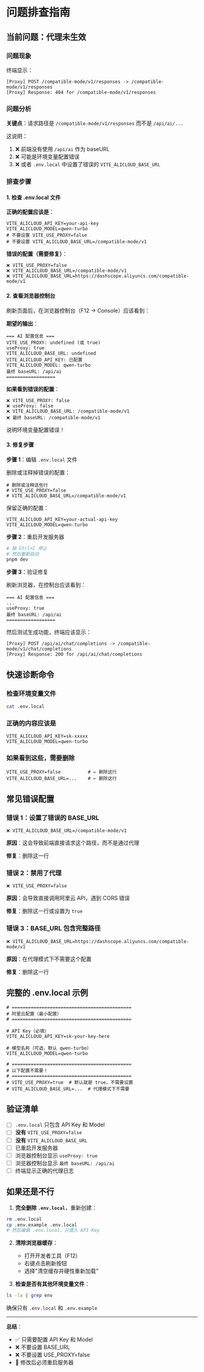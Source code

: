 # 问题排查指南

## 当前问题：代理未生效

### 问题现象

终端显示：
```
[Proxy] POST /compatible-mode/v1/responses -> /compatible-mode/v1/responses
[Proxy] Response: 404 for /compatible-mode/v1/responses
```

### 问题分析

**关键点**：请求路径是 `/compatible-mode/v1/responses` 而不是 `/api/ai/...`

这说明：
1. ❌ 前端没有使用 `/api/ai` 作为 baseURL
2. ❌ 可能是环境变量配置错误
3. ❌ 或者 `.env.local` 中设置了错误的 `VITE_ALICLOUD_BASE_URL`

### 排查步骤

#### 1. 检查 .env.local 文件

**正确的配置应该是**：
```env
VITE_ALICLOUD_API_KEY=your-api-key
VITE_ALICLOUD_MODEL=qwen-turbo
# 不要设置 VITE_USE_PROXY=false
# 不要设置 VITE_ALICLOUD_BASE_URL=/compatible-mode/v1
```

**错误的配置（需要修复）**：
```env
❌ VITE_USE_PROXY=false
❌ VITE_ALICLOUD_BASE_URL=/compatible-mode/v1
❌ VITE_ALICLOUD_BASE_URL=https://dashscope.aliyuncs.com/compatible-mode/v1
```

#### 2. 查看浏览器控制台

刷新页面后，在浏览器控制台（F12 → Console）应该看到：

**期望的输出**：
```
=== AI 配置信息 ===
VITE_USE_PROXY: undefined (或 true)
useProxy: true
VITE_ALICLOUD_BASE_URL: undefined
VITE_ALICLOUD_API_KEY: 已配置
VITE_ALICLOUD_MODEL: qwen-turbo
最终 baseURL: /api/ai
==================
```

**如果看到错误的配置**：
```
❌ VITE_USE_PROXY: false
❌ useProxy: false
❌ VITE_ALICLOUD_BASE_URL: /compatible-mode/v1
❌ 最终 baseURL: /compatible-mode/v1
```

说明环境变量配置错误！

#### 3. 修复步骤

**步骤 1**：编辑 `.env.local` 文件

删除或注释掉错误的配置：
```env
# 删除或注释这些行
# VITE_USE_PROXY=false
# VITE_ALICLOUD_BASE_URL=/compatible-mode/v1
```

保留正确的配置：
```env
VITE_ALICLOUD_API_KEY=your-actual-api-key
VITE_ALICLOUD_MODEL=qwen-turbo
```

**步骤 2**：重启开发服务器

```bash
# 按 Ctrl+C 停止
# 然后重新启动
pnpm dev
```

**步骤 3**：验证修复

刷新浏览器，在控制台应该看到：
```
=== AI 配置信息 ===
...
useProxy: true
最终 baseURL: /api/ai
==================
```

然后测试生成功能，终端应该显示：
```
[Proxy] POST /api/ai/chat/completions -> /compatible-mode/v1/chat/completions
[Proxy] Response: 200 for /api/ai/chat/completions
```

## 快速诊断命令

### 检查环境变量文件

```bash
cat .env.local
```

### 正确的内容应该是

```env
VITE_ALICLOUD_API_KEY=sk-xxxxx
VITE_ALICLOUD_MODEL=qwen-turbo
```

### 如果看到这些，需要删除

```env
VITE_USE_PROXY=false          # ← 删除这行
VITE_ALICLOUD_BASE_URL=...    # ← 删除这行
```

## 常见错误配置

### 错误 1：设置了错误的 BASE_URL

```env
❌ VITE_ALICLOUD_BASE_URL=/compatible-mode/v1
```

**原因**：这会导致前端直接请求这个路径，而不是通过代理

**修复**：删除这一行

### 错误 2：禁用了代理

```env
❌ VITE_USE_PROXY=false
```

**原因**：会导致直接调用阿里云 API，遇到 CORS 错误

**修复**：删除这一行或设置为 `true`

### 错误 3：BASE_URL 包含完整路径

```env
❌ VITE_ALICLOUD_BASE_URL=https://dashscope.aliyuncs.com/compatible-mode/v1
```

**原因**：在代理模式下不需要这个配置

**修复**：删除这一行

## 完整的 .env.local 示例

```env
# ============================================
# 阿里云配置（最小配置）
# ============================================

# API Key（必填）
VITE_ALICLOUD_API_KEY=sk-your-key-here

# 模型名称（可选，默认 qwen-turbo）
VITE_ALICLOUD_MODEL=qwen-turbo

# ============================================
# 以下配置不需要！
# ============================================
# VITE_USE_PROXY=true  # 默认就是 true，不需要设置
# VITE_ALICLOUD_BASE_URL=...  # 代理模式下不需要
```

## 验证清单

- [ ] `.env.local` 只包含 API Key 和 Model
- [ ] **没有** `VITE_USE_PROXY=false`
- [ ] **没有** `VITE_ALICLOUD_BASE_URL`
- [ ] 已重启开发服务器
- [ ] 浏览器控制台显示 `useProxy: true`
- [ ] 浏览器控制台显示 `最终 baseURL: /api/ai`
- [ ] 终端显示正确的代理日志

## 如果还是不行

1. **完全删除 `.env.local`**，重新创建：

```bash
rm .env.local
cp .env.example .env.local
# 然后编辑 .env.local，只填入 API Key
```

2. **清除浏览器缓存**：
   - 打开开发者工具（F12）
   - 右键点击刷新按钮
   - 选择"清空缓存并硬性重新加载"

3. **检查是否有其他环境变量文件**：
```bash
ls -la | grep env
```

确保只有 `.env.local` 和 `.env.example`

---

**总结**：
- ✅ 只需要配置 API Key 和 Model
- ❌ 不要设置 BASE_URL
- ❌ 不要设置 USE_PROXY=false
- 🔄 修改后必须重启服务器

